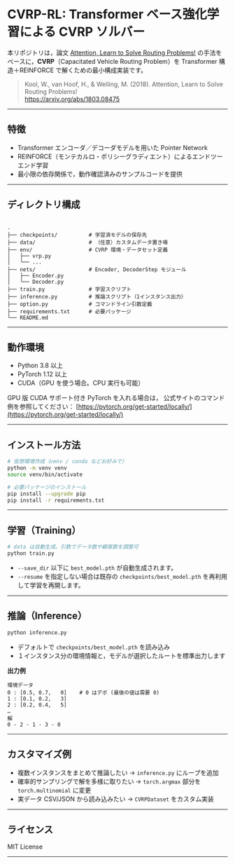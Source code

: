 
# CVRP-RL: Transformer ベース強化学習による CVRP ソルバー

本リポジトリは，論文 [Attention, Learn to Solve Routing Problems!](https://arxiv.org/abs/1803.08475) の手法をベースに，**CVRP**（Capacitated Vehicle Routing Problem）を Transformer 構造＋REINFORCE で解くための最小構成実装です。

> Kool, W., van Hoof, H., & Welling, M. (2018). Attention, Learn to Solve Routing Problems!  
> https://arxiv.org/abs/1803.08475

---

## 特徴

- Transformer エンコーダ／デコーダモデルを用いた Pointer Network  
- REINFORCE（モンテカルロ・ポリシーグラディエント）によるエンドツーエンド学習  
- 最小限の依存関係で，動作確認済みのサンプルコードを提供  

---

## ディレクトリ構成

```

.
├── checkpoints/          # 学習済モデルの保存先
├── data/                 # （任意）カスタムデータ置き場
├── env/                  # CVRP 環境・データセット定義
│   ├── vrp.py
│   └── ...
├── nets/                 # Encoder, DecoderStep モジュール
│   ├── Encoder.py
│   └── Decoder.py
├── train.py              # 学習スクリプト
├── inference.py          # 推論スクリプト（1インスタンス出力）
├── option.py             # コマンドライン引数定義
├── requirements.txt      # 必要パッケージ
└── README.md

````

---

## 動作環境

- Python 3.8 以上
- PyTorch 1.12 以上
- CUDA（GPU を使う場合。CPU 実行も可能）

GPU 版 CUDA サポート付き PyTorch を入れる場合は，
公式サイトのコマンド例を参照してください：
[https://pytorch.org/get-started/locally/](https://pytorch.org/get-started/locally/)

---

## インストール方法

```bash
# 仮想環境作成（venv / conda などお好みで）
python -m venv venv
source venv/bin/activate

# 必要パッケージのインストール
pip install --upgrade pip
pip install -r requirements.txt
```

---

## 学習（Training）

```bash
# data は自動生成。引数でデータ数や顧客数を調整可
python train.py 
```

* `--save_dir` 以下に `best_model.pth` が自動生成されます。
* `--resume` を指定しない場合は既存の `checkpoints/best_model.pth` を再利用して学習を再開します。

---

## 推論（Inference）

```bash
python inference.py 
```

* デフォルトで `checkpoints/best_model.pth` を読み込み
* １インスタンス分の環境情報と，モデルが選択したルートを標準出力します

**出力例**

```
環境データ
0 : [0.5, 0.7,   0]    # 0 はデポ (最後の値は需要 0)
1 : [0.1, 0.2,   3]
2 : [0.2, 0.4,   5]
…
解
0 - 2 - 1 - 3 - 0
```

---

## カスタマイズ例

* 複数インスタンスをまとめて推論したい → `inference.py` にループを追加
* 確率的サンプリングで解を多様に取りたい → `torch.argmax` 部分を `torch.multinomial` に変更
* 実データ CSV/JSON から読み込みたい → `CVRPDataset` をカスタム実装

---

## ライセンス

MIT License

---
